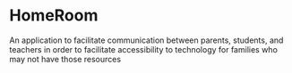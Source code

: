 # HomeRoom
An application to facilitate communication between parents, students, and teachers in order to facilitate accessibility to technology for families who may not have those resources 
